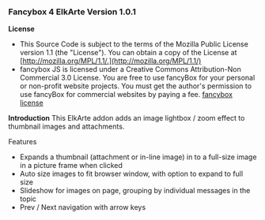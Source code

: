 ### Fancybox 4 ElkArte Version 1.0.1

**License**
* This Source Code is subject to the terms of the Mozilla Public License version 1.1 (the "License"). You can obtain a copy of the License at [http://mozilla.org/MPL/1.1/.](http://mozilla.org/MPL/1.1/)
* fancybox JS is licensed under a Creative Commons Attribution-Non Commercial 3.0 License. You are free to use fancyBox for your personal or non-profit website projects. You must get the author's permission to use fancyBox for commercial websites by paying a fee. [fancybox license](http://fancyapps.com/fancybox/#license)

**Introduction**
This ElkArte addon adds an image lightbox / zoom effect to thumbnail images and attachments.

Features
 - Expands a thumbnail (attachment or in-line image) in to a full-size image in a picture frame when clicked
 - Auto size images to fit browser window, with option to expand to full size
 - Slideshow for images on page, grouping by individual messages in the topic
 - Prev / Next navigation with arrow keys